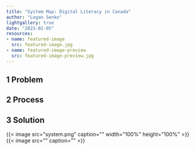 ```yaml
---
title: "System Map: Digital Literacy in Canada"
author: "Logan Senko"
lightgallery: true
date: "2023-02-05"
resources:
- name: featured-image
  src: featured-image.jpg
- name: featured-image-preview
  src: featured-image-preview.jpg
---
```

## 1 Problem

## 2 Process

## 3 Solution
{{< image src="system.png" caption="" width="100%" height="100%" >}}
{{< image src="" caption="" >}}
